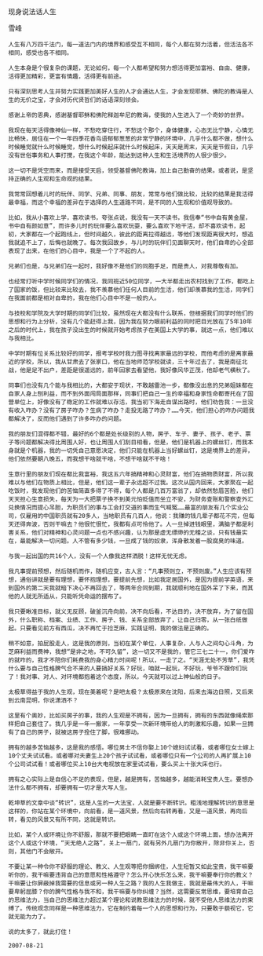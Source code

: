 现身说法话人生

雪峰


    人生有八万四千法门，每一道法门内的境界和感受互不相同，每个人都在努力活着，但活法各不相同，感受也各不相同。

    人生本身是个很复杂的课题，无论如何，每一个人都希望和努力想活得更加富裕、自由、健康，活得更加精彩，更富有情趣，活得更有前途。

    只有深刻思考人生并努力实践更加美好人生的人才会通达人生，才会发现耶稣、佛陀的教诲是人生的无价之宝，才会对历代贤哲们的话语深刻领会。

    感谢上帝的恩典，感谢基督耶稣和佛陀释迦牟尼的教诲，使我的人生进入了一个奇妙的世界。

    我现在每天活得像神仙一样，不愁吃穿住行，不愁这个那个，身体健康，心态无比宁静，心情无比畅快，居住在一个一年四季花香鸟语郁郁葱葱的非常宁静的环境中，几乎什么都不做，想什么时候睡觉就什么时候睡觉，想什么时候起床就什么时候起床，天天是周末，天天是节假日，几乎没有世俗事务和人事打搅，在我这个年龄，能达到这种人生和生活境界的人很少很少。

    这一切不是凭空而来，而是接受天启，领受基督佛陀教诲，加上自己勤奋的结果。或者说，是坚持正确的人生观和生命观的结果。

    我常常回想着儿时的玩伴、同学、兄弟、同事、朋友，常常与他们做比较，比较的结果是我活得最幸福，而这个幸福的差异在于选择的人生道路不同，是不同的人生观和价值观导致的。

    比如，我从小喜欢上学，喜欢读书，夸张点说，我没有一天不读书，我信奉“书中自有黄金屋，书中自有颜如意”，而许多儿时的玩伴要么喜欢玩耍，要么喜欢下地干活，却不喜欢读书，起初，大家都在一个起跑线上，但时间越久，彼此的距离拉得越远，等他们发现距离很大时，想追我就追不上了，后悔也就晚了。每次我回故乡，与儿时的玩伴们见面聊天时，他们自卑的心全部表现了出来，在他们的心目中，我是一个了不起的人。

    兄弟们也是，与兄弟们在一起时，我好像不是他们的同胞手足，而是贵人，对我尊敬有加。

    也经常打听中学时候同学们的情况，我同班近50位同学，一大半都走出农村找到了工作，都吃上了国家的饭，但比较来比较去，我不羡慕他们任何人目前的生活，他们却羡慕我的生活，同学们在我面前都是相对自卑的，我在他们心目中不是一般的人。

    与技校和学院及大学时期的同学们比较，虽然现在大都没有什么联系，但根据我们同学时他们的思想和行为上分析，没有几个能赶得上我，因为我在努力眼前利益的同时把目光放在了5年10年之后的时代上，我在孩子没出生的时候就开始考虑孩子在美国上大学的事，就这一点，他们难以与我相比。

    中学时期有位关系比较好的同学，报考学校时我力图寻找离家最远的学校，而他考虑的是离家最近的学校，所以，我从甘肃去了张家口，他在当地师范学校就读，三十年过去了，我是南征北战，他是足不出户，差距是很遥远的，前年回家去看望他，我好像风华正茂，他却老气横秋了。

    同事们也没有几个能与我相比的，大都安于现状，不敢越雷池一步，都像没出息的兄弟姐妹都在自家人身上刨利益，而不到外面闯局面那样，同事们把自己一生的幸福和身家性命都寄托在了国营单位上，好像没有了稳定的工作就难以存活，我当初下海走自谋出路时，他们劝告我：一旦没有收入咋办？没有了房子咋办？生病了咋办？走投无路了咋办？……今天，他们担心的咋办问题我都解决了，反而他们遇到了许多咋办的问题。

    我的朋友们混得都不错，最好的6个都是处长级别的人物，房子、车子、妻子、孩子、老子、票子等问题都解决得比周围人好，也让周围人们刮目相看，但是，他们是机器上的螺丝钉，而我本身就是个机器，我的一切凭自己意愿决定，他们只能在机器上当好螺丝钉，这是境界上的差异，他们依然要朝八晚五，而我想干啥就干啥，不想干啥就不干啥！

    生意行里的朋友们现在都比我富裕，我这五六年搞精神和心灵财富，他们在搞物质财富，所以我难以与他们在物质上相比，但是，他们这一辈子永远超不过我。这次从国内回来，大家聚在一起吃饭时，我发现他们的苦恼简直多得了不得，每个人都是几百万富翁了，却依然愁眉苦脸，他们天天担心生意损失，每天为一大把票子换不到美元怕贬值而坐立不安，为财务查账和警察查外汇兑换情况而提心吊胆，为职员们的事与工会打交道的事而生气喊冤……最富的朋友有几个实业公司，仅雇用的中国职员就有20多人，当地职员有几百人，他说：我赚的钱几辈子都花不完，但每天还得奔波，否则干嘛去？他很忙很忙，我都有点可怜他了。人一旦掉进钱眼里，满脑子都是利害关系，他们对精神和心灵问题一点也不感兴趣，认为那是虚无缥缈的无稽之谈，只有钱最实在，最能解决一切问题。人不管有多少钱，一旦成了钱的奴隶，浑身散发着一股腐臭的味道。

    与我一起出国的共16个人，没有一个人像我这样洒脱！这样无忧无虑。

    我凡事提前预想，然后随机而作，随机应变，古人言：“凡事预则立，不预则废。”人生应该有预想，通俗讲就是要有理想，要怀抱理想，要提前先想，比如我定居国外，是因为提前学英语，来到国外的第二天我就暗下决心不再回去了，等两年合同到期，我就顺利地在国外呆了下来，而其他的人就无所适从，只能听凭命运的摆布了。

    我只要瞅准目标，就义无反顾，破釜沉舟向前，决不向后看，不达目的，决不放弃，为了留在国外，什么职称、档案、业绩、工作、房子、钱、关系全部放弃了，让自己归零，从一张白纸做起。只要看见前方有西瓜，决不再忙于捡芝麻，实践证明，我的做法是正确的。

    稍不如意，拍屁股走人，这是我的原则，当初在某个单位，人事复杂，人与人之间勾心斗角，为芝麻利益而费神，我想“是非之地，不可久留”，这一切又不是我的，管它三七二十一，你们爱咋的就咋的，我才不陪你们耗费我的身心精力时间呢！所以，一走了之。“天涯无处不芳草”，我凭什么要与自己性格脾气合不来的人要搞好关系？好玩，咱就一起玩，不好玩，爷爷不跟你们玩了！我对事、对人、对环境都抱着这个态度，所以，今天就可以过上神仙般的日子。

    太极草得益于我的人生观，现在美着呢？是吧太极？太极原来在沈阳，后来去海边日照，又后来到云南昆明，你说潇洒不？

    这里有个奥妙，比如买房子的事，我的人生观是不拥有，因为一旦拥有，拥有的东西就像绳索那样把自己套住了。我几乎是一年一搬家，一年享受一次新环境带给人的刺激和乐趣，如果一旦拥有了自己的房子，就被这房子拴住了脚，很难挪动。

    拥有的越多苦恼越多，这是我的感悟。哪位男士不信你娶上10个媳妇试试看，或者哪位女士嫁上10个丈夫试试看。或者哪对夫妻生上20个孩子试试看，或者哪位只有一个公司的人再扩展上10个公司试试看！或者哪位买上10台大电视放在家里试试看，要么买上十张大床也行。

    拥有之心实际上是自信心不足的表现，但是，越是拥有，苦恼越多，越能消耗宝贵人生。要想办法什么都不拥有，却要拥有一切才是大写人生。

    乾坤草的文章中谈“转识”，这是人生的一大法宝，人就是要不断转识。粗浅地理解转识的意思是这样的，你站在某个环境中，向前看，是一道风景，然后向右转再看，又是一道风景，再向后转，看见的风景又有所不同，这就是转识。

    比如，某个人或环境让你不舒服，那就不要把眼睛一直盯在这个人或这个环境上面，想办法离开这个人或这个环境，“天无绝人之路”，关上一扇门，就有另外几扇门为你敞开，除非你关上，否则，其他门不会敞开。

    不要让某一种令你不舒服的理论、教义、人生观等把你捆绑住，人生短暂又如此宝贵，我干嘛要听你的，我干嘛要违背自己的意愿和性格遵守？怎么开心快乐怎么来，我干嘛要奉行你的教义？干嘛要让你屏蔽掉我需要的信息或另一种人生之路？我的人生我做主，我就是最伟大的人，干嘛要卑躬屈膝？你的脾气性格与我不和，我干嘛要与你纠缠？当然，这需要反常思维，要培育自己的思维法力，当自己的思维法力超过某个理论和说教思维法力的时候，就不受他人思维法力的束缚了。传统观念同样是一种思维法力，它在制约着每一个人的思想和行为，只要敢于藐视它，它就无能为力了。

    说的太多了，就此打住！

    2007-08-21



